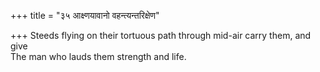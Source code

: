 +++
title = "३५ आक्ष्णयावानो वहन्त्यन्तरिक्षेण"

+++
Steeds flying on their tortuous path through mid-air carry them, and give  
     The man who lauds them strength and life.